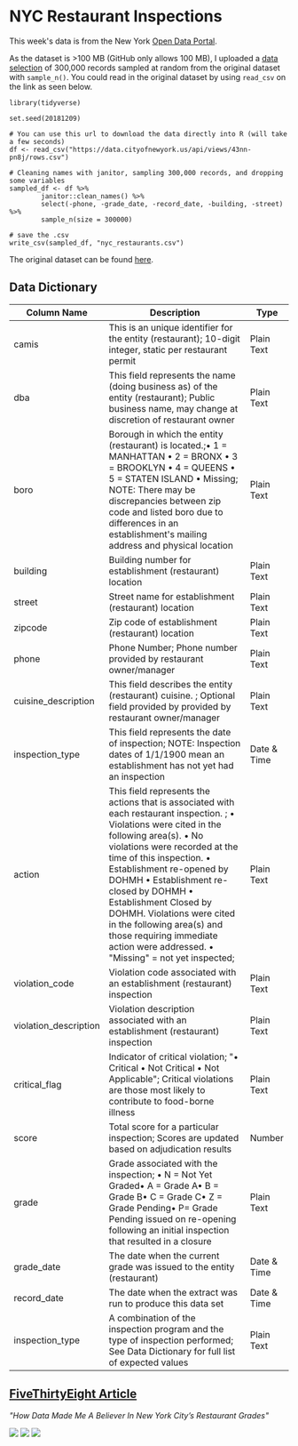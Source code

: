 # NYC Restaurant Inspections

This week's data is from the New York [Open Data Portal](https://data.cityofnewyork.us/Health/DOHMH-New-York-City-Restaurant-Inspection-Results/43nn-pn8j/data).

As the dataset is >100 MB (GitHub only allows 100 MB), I uploaded a [data selection]() of 300,000 records sampled at random from the original dataset with `sample_n()`. You could read in the original dataset by using `read_csv` on the link as seen below.

```
library(tidyverse)

set.seed(20181209)

# You can use this url to download the data directly into R (will take a few seconds)
df <- read_csv("https://data.cityofnewyork.us/api/views/43nn-pn8j/rows.csv")

# Cleaning names with janitor, sampling 300,000 records, and dropping some variables
sampled_df <- df %>% 
        janitor::clean_names() %>%
        select(-phone, -grade_date, -record_date, -building, -street) %>% 
        sample_n(size = 300000)

# save the .csv
write_csv(sampled_df, "nyc_restaurants.csv")
```

The original dataset can be found [here](https://data.cityofnewyork.us/Health/DOHMH-New-York-City-Restaurant-Inspection-Results/43nn-pn8j/data).

## Data Dictionary

| Column Name           | Description                                                                                                                                                                                                                                                                                                                                                                                                                                          | Type        |
|-----------------------|------------------------------------------------------------------------------------------------------------------------------------------------------------------------------------------------------------------------------------------------------------------------------------------------------------------------------------------------------------------------------------------------------------------------------------------------------|-------------|
| camis                 | This is an unique identifier for the entity (restaurant); 10-digit integer, static per restaurant permit                                                                                                                                                                                                                                                                                                                                             | Plain Text  |
| dba                   | This field represents the name (doing business as) of the entity (restaurant); Public business name, may change at discretion of restaurant owner                                                                                                                                                                                                                                                                                                    | Plain Text  |
| boro                  | Borough in which the entity (restaurant) is located.;• 1 = MANHATTAN • 2 = BRONX • 3 = BROOKLYN • 4 = QUEENS • 5 = STATEN ISLAND • Missing; NOTE: There may be discrepancies between zip code and listed boro due to differences in an establishment's mailing address and physical location                                                                                                                                                         | Plain Text  |
| building              | Building number for establishment (restaurant) location                                                                                                                                                                                                                                                                                                                                                                                              | Plain Text  |
| street                | Street name for establishment (restaurant) location                                                                                                                                                                                                                                                                                                                                                                                                  | Plain Text  |
| zipcode               | Zip code of establishment (restaurant) location                                                                                                                                                                                                                                                                                                                                                                                                      | Plain Text  |
| phone                 | Phone Number; Phone number provided by restaurant owner/manager                                                                                                                                                                                                                                                                                                                                                                                      | Plain Text  |
| cuisine_description   | This field describes the entity (restaurant) cuisine. ; Optional field provided by provided by restaurant owner/manager                                                                                                                                                                                                                                                                                                                              | Plain Text  |
| inspection_type       | This field represents the date of inspection; NOTE: Inspection dates of 1/1/1900 mean an establishment has not yet had an inspection                                                                                                                                                                                                                                                                                                                 | Date & Time |
| action                | This field represents the actions that is associated with each restaurant inspection. ; • Violations were cited in the following area(s). • No violations were recorded at the time of this inspection. • Establishment re-opened by DOHMH • Establishment re-closed by DOHMH • Establishment Closed by DOHMH.  Violations were cited in the following area(s) and those requiring immediate action were addressed. • "Missing" = not yet inspected; | Plain Text  |
| violation_code        | Violation code associated with an establishment (restaurant) inspection                                                                                                                                                                                                                                                                                                                                                                              | Plain Text  |
| violation_description | Violation description associated with an establishment  (restaurant) inspection                                                                                                                                                                                                                                                                                                                                                                      | Plain Text  |
| critical_flag         | Indicator of critical violation;  "• Critical • Not Critical • Not Applicable"; Critical violations are those most likely to contribute to food-borne illness                                                                                                                                                                                                                                                                                        | Plain Text  |
| score                 | Total score for a particular inspection; Scores are updated based on adjudication results                                                                                                                                                                                                                                                                                                                                                            | Number      |
| grade                 | Grade associated with the inspection; • N = Not Yet Graded• A = Grade A• B = Grade B• C = Grade C• Z = Grade Pending• P= Grade Pending issued on re-opening following an initial inspection that resulted in a closure                                                                                                                                                                                                                               | Plain Text  |
| grade_date            | The date when the current grade was issued to the entity (restaurant)                                                                                                                                                                                                                                                                                                                                                                                | Date & Time |
| record_date           | The date when the extract was run to produce this data set                                                                                                                                                                                                                                                                                                                                                                                           | Date & Time |
| inspection_type       | A combination of the inspection program and the type of inspection performed; See Data Dictionary for full list of expected values                                                                                                                                                                                                                                                                                                                   | Plain Text  |

## [FiveThirtyEight Article](https://fivethirtyeight.com/features/how-data-made-me-a-believer-in-new-york-citys-restaurant-grades/)

*"How Data Made Me A Believer In New York City’s Restaurant Grades"*

![](https://fivethirtyeight.com/wp-content/uploads/2014/08/fung-feature-health-grades-1.png?w=575)
![](https://fivethirtyeight.com/wp-content/uploads/2014/08/fung-feature-health-grades-2.png?w=575)
![](https://fivethirtyeight.com/wp-content/uploads/2014/08/fung-feature-health-grades-3.png?w=575)
